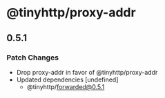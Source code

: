 # @tinyhttp/proxy-addr

## 0.5.1
### Patch Changes

- Drop proxy-addr in favor of @tinyhttp/proxy-addr
- Updated dependencies [undefined]
  - @tinyhttp/forwarded@0.5.1
